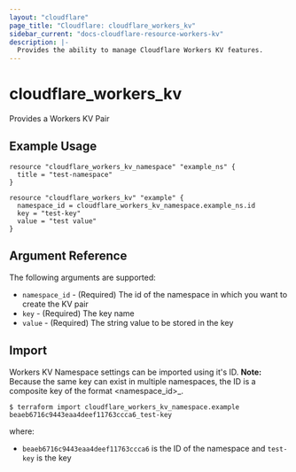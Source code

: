 ```yaml
---
layout: "cloudflare"
page_title: "Cloudflare: cloudflare_workers_kv"
sidebar_current: "docs-cloudflare-resource-workers-kv"
description: |-
  Provides the ability to manage Cloudflare Workers KV features.
---
```


# cloudflare_workers_kv

Provides a Workers KV Pair

## Example Usage

```hcl
resource "cloudflare_workers_kv_namespace" "example_ns" {
  title = "test-namespace"
}

resource "cloudflare_workers_kv" "example" {
  namespace_id = cloudflare_workers_kv_namespace.example_ns.id
  key = "test-key"
  value = "test value"
}
```

## Argument Reference

The following arguments are supported:

* `namespace_id` - (Required) The id of the namespace in which you want to create the KV pair
* `key` - (Required) The key name
* `value` - (Required) The string value to be stored in the key


## Import

Workers KV Namespace settings can be imported using it's ID.  **Note:** Because the same key can exist in multiple namespaces, the ID is a composite key of the format <namespace_id>_<key>.

```
$ terraform import cloudflare_workers_kv_namespace.example beaeb6716c9443eaa4deef11763ccca6_test-key
```

where:
- `beaeb6716c9443eaa4deef11763ccca6` is the ID of the namespace and `test-key` is the key
